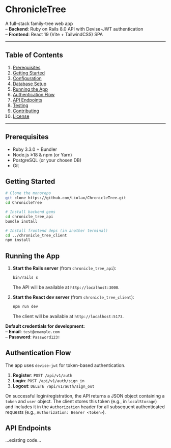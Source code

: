 # ChronicleTree

A full-stack family-tree web app  
– **Backend**: Ruby on Rails 8.0 API with Devise-JWT authentication  
– **Frontend**: React 19 (Vite + TailwindCSS) SPA

---

## Table of Contents

1. [Prerequisites](#prerequisites)  
2. [Getting Started](#getting-started)  
3. [Configuration](#configuration)  
4. [Database Setup](#database-setup)  
5. [Running the App](#running-the-app)  
6. [Authentication Flow](#authentication-flow)  
7. [API Endpoints](#api-endpoints)  
8. [Testing](#testing)  
9. [Contributing](#contributing)  
10. [License](#license)

---

## Prerequisites

- Ruby 3.3.0 + Bundler  
- Node.js ≥18 & npm (or Yarn)  
- PostgreSQL (or your chosen DB)  
- Git

## Getting Started

```bash
# Clone the monorepo
git clone https://github.com/Liolax/ChronicleTree.git
cd ChronicleTree

# Install backend gems
cd chronicle_tree_api
bundle install

# Install frontend deps (in another terminal)
cd ../chronicle_tree_client
npm install
```

## Running the App

1.  **Start the Rails server** (from `chronicle_tree_api`):
    ```bash
    bin/rails s
    ```
    The API will be available at `http://localhost:3000`.

2.  **Start the React dev server** (from `chronicle_tree_client`):
    ```bash
    npm run dev
    ```
    The client will be available at `http://localhost:5173`.

**Default credentials for development:**  
– **Email**: `test@example.com`  
– **Password**: `Password123!`

## Authentication Flow

The app uses `devise-jwt` for token-based authentication.

1.  **Register**: `POST /api/v1/auth`
2.  **Login**: `POST /api/v1/auth/sign_in`
3.  **Logout**: `DELETE /api/v1/auth/sign_out`

On successful login/registration, the API returns a JSON object containing a `token` and `user` object. The client stores this token (e.g., in `localStorage`) and includes it in the `Authorization` header for all subsequent authenticated requests (e.g., `Authorization: Bearer <token>`).

## API Endpoints

...existing code...
